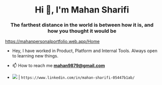 

<h1 align="center">Hi 👋, I'm Mahan Sharifi</h1>
<h3 align="center">The farthest distance in the world is between how it is, and how you thought it would be</h3>


https://mahanpersonalportfolio.web.app/Home




- Hey, I have worked in Product, Platform and Internal Tools. Always open to learning new things.

- 📫 How to reach me **mahan9879@gmail.com**

-  <img src="https://img.shields.io/badge/LinkedIn-0077B5?style=for-the-badge&logo=linkedin&logoColor=white" />                   | `https://www.linkedin.com/in/mahan-sharifi-05447b1ab/`             

<p align="left">
</p>
